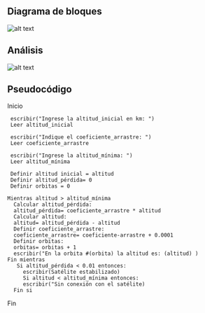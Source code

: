 ## Diagrama de bloques 
![alt text](<Diagrama bloques-1.png>)

## Análisis 
![alt text](Variables.png)

## Pseudocódigo 

Inicio 
     
     escribir("Ingrese la altitud_inicial en km: ")
     Leer altitud_inicial

     escribir("Indique el coeficiente_arrastre: ")
     Leer coeficiente_arrastre 

     escribir("Ingrese la altitud_mínima: ")
     Leer altitud_mínima 

     Definir altitud inicial = altitud 
     Definir altitud_pérdida= 0
     Definir orbitas = 0 

    Mientras altitud > altitud_mínima 
      Calcular altitud_pérdida:
      altitud_pérdida= coeficiente_arrastre * altitud
      Calcular altitud:
      altitud= altitud_pérdida - altitud 
      Definir coeficiente_arrastre:
      coeficiente_arrastre= coeficiente-arrastre + 0.0001
      Definir orbitas:
      orbitas= orbitas + 1
      escribir("En la orbita #(orbita) la altitud es: (altitud) )
    Fin mientras 
       Si altitud_pérdida < 0.01 entonces: 
         escribir(Satélite estabilizado)
         Si altitud < altitud_mínima entonces:
         escribir("Sin conexión con el satélite)
      Fin si 
    
Fin

